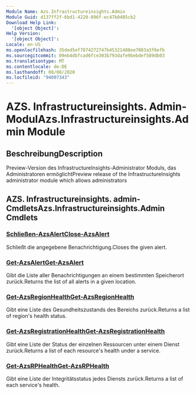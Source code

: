 ```yaml
---
Module Name: Azs.Infrastructureinsights.Admin
Module Guid: d137ff2f-6bd1-4220-896f-ec47b0485cb2
Download Help Link:
  '[object Object]': 
Help Version:
  '[object Object]': 
Locale: en-US
ms.openlocfilehash: 35ded5ef7874272747b45321488ee7083a3f6efb
ms.sourcegitcommit: 09eb4dbfcad6fce303b793dafe9bebdef589db03
ms.translationtype: MT
ms.contentlocale: de-DE
ms.lasthandoff: 08/08/2020
ms.locfileid: "94007343"
---
```

# <span data-ttu-id="51192-101">AZS. Infrastructureinsights. Admin-Modul</span><span class="sxs-lookup"><span data-stu-id="51192-101">Azs.Infrastructureinsights.Admin Module</span></span>
## <span data-ttu-id="51192-102">Beschreibung</span><span class="sxs-lookup"><span data-stu-id="51192-102">Description</span></span>
<span data-ttu-id="51192-103">Preview-Version des InfrastructureInsights-Administrator Moduls, das Administratoren ermöglicht</span><span class="sxs-lookup"><span data-stu-id="51192-103">Preview release of the InfrastructureInsights administrator module which allows administrators</span></span>  

## <span data-ttu-id="51192-104">AZS. Infrastructureinsights. admin-Cmdlets</span><span class="sxs-lookup"><span data-stu-id="51192-104">Azs.Infrastructureinsights.Admin Cmdlets</span></span>
### [<span data-ttu-id="51192-105">Schließen-AzsAlert</span><span class="sxs-lookup"><span data-stu-id="51192-105">Close-AzsAlert</span></span>](Close-AzsAlert.md)
<span data-ttu-id="51192-106">Schließt die angegebene Benachrichtigung.</span><span class="sxs-lookup"><span data-stu-id="51192-106">Closes the given alert.</span></span>

### [<span data-ttu-id="51192-107">Get-AzsAlert</span><span class="sxs-lookup"><span data-stu-id="51192-107">Get-AzsAlert</span></span>](Get-AzsAlert.md)
<span data-ttu-id="51192-108">Gibt die Liste aller Benachrichtigungen an einem bestimmten Speicherort zurück.</span><span class="sxs-lookup"><span data-stu-id="51192-108">Returns the list of all alerts in a given location.</span></span>

### [<span data-ttu-id="51192-109">Get-AzsRegionHealth</span><span class="sxs-lookup"><span data-stu-id="51192-109">Get-AzsRegionHealth</span></span>](Get-AzsRegionHealth.md)
<span data-ttu-id="51192-110">Gibt eine Liste des Gesundheitszustands des Bereichs zurück.</span><span class="sxs-lookup"><span data-stu-id="51192-110">Returns a list of region's health status.</span></span>

### [<span data-ttu-id="51192-111">Get-AzsRegistrationHealth</span><span class="sxs-lookup"><span data-stu-id="51192-111">Get-AzsRegistrationHealth</span></span>](Get-AzsRegistrationHealth.md)
<span data-ttu-id="51192-112">Gibt eine Liste der Status der einzelnen Ressourcen unter einem Dienst zurück.</span><span class="sxs-lookup"><span data-stu-id="51192-112">Returns a list of each resource's health under a service.</span></span>

### [<span data-ttu-id="51192-113">Get-AzsRPHealth</span><span class="sxs-lookup"><span data-stu-id="51192-113">Get-AzsRPHealth</span></span>](Get-AzsRPHealth.md)
<span data-ttu-id="51192-114">Gibt eine Liste der Integritätsstatus jedes Diensts zurück.</span><span class="sxs-lookup"><span data-stu-id="51192-114">Returns a list of each service's health.</span></span>

